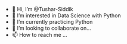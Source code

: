 - 👋 Hi, I’m @Tushar-Siddik
- 👀 I’m interested in Data Science with Python
- 🌱 I’m currently practicing Python
- 💞️ I’m looking to collaborate on... 
- 📫 How to reach me ...

<!---
Tushar-Siddik/Tushar-Siddik is a ✨ special ✨ repository because its `README.md` (this file) appears on your GitHub profile.
You can click the Preview link to take a look at your changes.
--->
